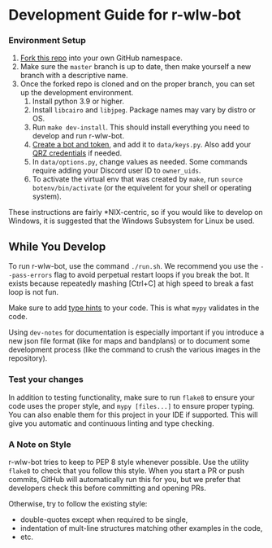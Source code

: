 # Development Guide for r-wlw-bot

### Environment Setup

1. [Fork this repo][1] into your own GitHub namespace.
1. Make sure the `master` branch is up to date, then make yourself a new branch with a descriptive name.
1. Once the forked repo is cloned and on the proper branch, you can set up the development environment.
    1. Install python 3.9 or higher.
    1. Install `libcairo` and `libjpeg`. Package names may vary by distro or OS.
    1. Run `make dev-install`.
       This should install everything you need to develop and run r-wlw-bot.
    1. [Create a bot and token][2], and add it to `data/keys.py`.
       Also add your [QRZ credentials][3] if needed.
    1. In `data/options.py`, change values as needed.
       Some commands require adding your Discord user ID to `owner_uids`.
    1. To activate the virtual env that was created by `make`, run `source botenv/bin/activate` (or the equivelent for your shell or operating system).

These instructions are fairly \*NIX-centric, so if you would like to develop on Windows, it is suggested that the Windows Subsystem for Linux be used.

## While You Develop

To run r-wlw-bot, use the command `./run.sh`.
We recommend you use the `--pass-errors` flag to avoid perpetual restart loops if you break the bot.
It exists because repeatedly mashing [Ctrl+C] at high speed to break a fast loop is not fun.

Make sure to add [type hints][4] to your code.
This is what `mypy` validates in the code.

Using `dev-notes` for documentation is especially important if you introduce a new json file format (like for maps and bandplans) or to document some development process (like the command to crush the various images in the repository).

### Test your changes

In addition to testing functionality, make sure to run `flake8` to ensure your code uses the proper style, and `mypy [files...]` to ensure proper typing.
You can also enable them for this project in your IDE if supported.
This will give you automatic and continuous linting and type checking.

### A Note on Style

r-wlw-bot tries to keep to PEP 8 style whenever possible.
Use the utility `flake8` to check that you follow this style.
When you start a PR or push commits, GitHub will automatically run this for you,
but we prefer that developers check this before committing and opening PRs.

Otherwise, try to follow the existing style:
- double-quotes except when required to be single,
- indentation of mult-line structures matching other examples in the code,
- etc.

[1]: https://github.com/classabbyamp/r-wlw-bot/fork
[2]: https://discordpy.readthedocs.io/en/latest/discord.html
[3]: https://www.qrz.com/page/xml_data.html
[4]: https://docs.python.org/3/library/typing.html